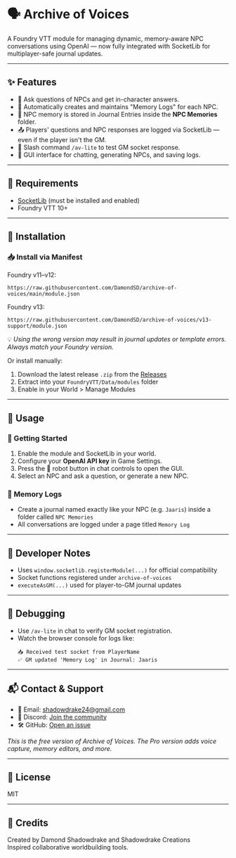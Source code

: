 # 🗣️ Archive of Voices

A Foundry VTT module for managing dynamic, memory-aware NPC conversations using OpenAI — now fully integrated with SocketLib for multiplayer-safe journal updates.

---

## ✨ Features

- 🤖 Ask questions of NPCs and get in-character answers.
- 📘 Automatically creates and maintains "Memory Logs" for each NPC.
- 🧠 NPC memory is stored in Journal Entries inside the **NPC Memories** folder.
- 📤 Players' questions and NPC responses are logged via SocketLib — even if the player isn't the GM.
- 🧪 Slash command `/av-lite` to test GM socket response.
- 🧰 GUI interface for chatting, generating NPCs, and saving logs.

---

## 🧩 Requirements

- [SocketLib](https://foundryvtt.com/packages/socketlib) (must be installed and enabled)
- Foundry VTT 10+

---

## 📂 Installation

### 📥 Install via Manifest

Foundry v11–v12:
```
https://raw.githubusercontent.com/DamondSD/archive-of-voices/main/module.json
```

Foundry v13:
```
https://raw.githubusercontent.com/DamondSD/archive-of-voices/v13-support/module.json
```

💡 _Using the wrong version may result in journal updates or template errors. Always match your Foundry version._

Or install manually:

1. Download the latest release `.zip` from the [Releases](https://github.com/DamondSD/archive-of-voices/releases)
2. Extract into your `FoundryVTT/Data/modules` folder
3. Enable in your World > Manage Modules

---

## 🚀 Usage

### 🔹 Getting Started

1. Enable the module and SocketLib in your world.
2. Configure your **OpenAI API key** in Game Settings.
3. Press the 🤖 robot button in chat controls to open the GUI.
4. Select an NPC and ask a question, or generate a new NPC.

### 🔹 Memory Logs

- Create a journal named exactly like your NPC (e.g. `Jaaris`) inside a folder called `NPC Memories`
- All conversations are logged under a page titled `Memory Log`

---

## 🔧 Developer Notes

- Uses `window.socketlib.registerModule(...)` for official compatibility
- Socket functions registered under `archive-of-voices`
- `executeAsGM(...)` used for player-to-GM journal updates

---

## 🧪 Debugging

- Use `/av-lite` in chat to verify GM socket registration.
- Watch the browser console for logs like:
  ```
  📥 Received test socket from PlayerName
  ✅ GM updated 'Memory Log' in Journal: Jaaris
  ```

---

## 📬 Contact & Support

- 📧 Email: shadowdrake24@gmail.com
- 💬 Discord: [Join the community](https://discord.gg/JbTneapH)
- 🛠 GitHub: [Open an issue](https://github.com/DamondSD/archive-of-voices/issues)

_This is the free version of Archive of Voices. The Pro version adds voice capture, memory editors, and more._

---

## 📜 License

MIT

---

## 🙏 Credits

Created by Damond Shadowdrake and Shadowdrake Creations  
Inspired collaborative worldbuilding tools.
